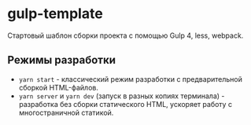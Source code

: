 # gulp-template
Стартовый шаблон сборки проекта с помощью Gulp 4, less, webpack.

## Режимы разработки

* `yarn start` - классический режим разработки с предварительной сборкой HTML-файлов.
* `yarn server` и `yarn dev` (запуск в разных копиях терминала) - разработка без сборки статического HTML, ускоряет работу с многостраничной статикой.

